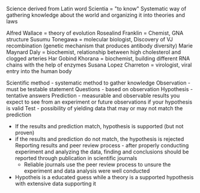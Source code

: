 Science derived from Latin word Scientia = "to know"
	Systematic way of gathering knowledge about the world and organizing it into theories and laws

Alfred Wallace = theory of evolution
Rosealind Franklin = Chemist, GNA structure
Susumu Tonegawa = molecular biologist, Discovery of VJ recombination (genetic mechanism that produces antibody diversity)
Marie Maynard Daly = biochemist, relationship between high cholesterol and clogged arteries
Har Gobind Khorana = biochemist, building different RNA chains with the help of enzymes
Susana Lopez Charreton = virologist, viral entry into the human body

Scientific method - systematic method to gather knowledge
	Observation - must be testable statement
	Questions - based on observation
	Hypothesis - tentative answers
	Prediction - measurable and observable results you expect to see from an experiment or                            future observations if your hypothesis is valid
	Test - possibility of yielding data that may or may not match the prediction
- If the results and prediction match, hypothesis is supported (but not proven)
- if the results and prediction do not match, the hypothesis is rejected
	Reporting results and peer review process - after properly conducting experiment and analyzing the data, finding and conclusions should be reported through publication in scientific journals
	- Reliable journals use the peer review process to unsure the experiment and data analysis were well conducted
- Hypotheis is a educated guess while a theory is a supported hypothesis with extensive data supporting it